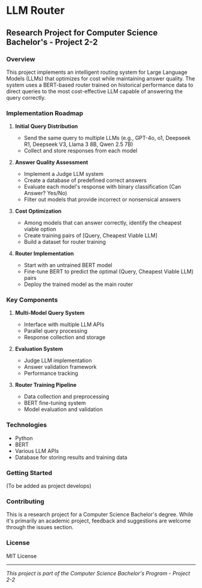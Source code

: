 # LLM Router
## Research Project for Computer Science Bachelor's - Project 2-2

### Overview
This project implements an intelligent routing system for Large Language Models (LLMs) that optimizes for cost while maintaining answer quality. The system uses a BERT-based router trained on historical performance data to direct queries to the most cost-effective LLM capable of answering the query correctly.

### Implementation Roadmap

1. **Initial Query Distribution**
   - Send the same query to multiple LLMs (e.g., GPT-4o, o1, Deepseek R1, Deepseek V3, Llama 3 8B, Qwen 2.5 7B)
   - Collect and store responses from each model

2. **Answer Quality Assessment**
   - Implement a Judge LLM system
   - Create a database of predefined correct answers
   - Evaluate each model's response with binary classification (Can Answer? Yes/No)
   - Filter out models that provide incorrect or nonsensical answers

3. **Cost Optimization**
   - Among models that can answer correctly, identify the cheapest viable option
   - Create training pairs of [Query, Cheapest Viable LLM]
   - Build a dataset for router training

4. **Router Implementation**
   - Start with an untrained BERT model
   - Fine-tune BERT to predict the optimal (Query, Cheapest Viable LLM) pairs
   - Deploy the trained model as the main router

### Key Components
1. **Multi-Model Query System**
   - Interface with multiple LLM APIs
   - Parallel query processing
   - Response collection and storage

2. **Evaluation System**
   - Judge LLM implementation
   - Answer validation framework
   - Performance tracking

3. **Router Training Pipeline**
   - Data collection and preprocessing
   - BERT fine-tuning system
   - Model evaluation and validation

### Technologies
- Python
- BERT
- Various LLM APIs
- Database for storing results and training data

### Getting Started
(To be added as project develops)

### Contributing
This is a research project for a Computer Science Bachelor's degree. While it's primarily an academic project, feedback and suggestions are welcome through the issues section.

### License
MIT License

---
*This project is part of the Computer Science Bachelor's Program - Project 2-2* 